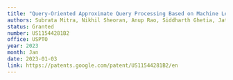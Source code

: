 ```yaml
---
title: "Query-Oriented Approximate Query Processing Based on Machine Learning Techniques"
authors: Subrata Mitra, Nikhil Sheoran, Anup Rao, Siddharth Ghetia, Jatin Varshney, Laxmikant Mishra, Vikas Maddukuri, Tung Mai, Saptho Nair, Shivakumar Vaithyanathan, Tom Jacobs
status: Granted
number: US11544281B2
office: USPTO
year: 2023
month: Jan
date: 2023-01-03
link: https://patents.google.com/patent/US11544281B2/en
---
```


